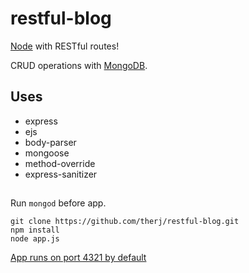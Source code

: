 # restful-blog

[Node](https://nodejs.org/en/) with RESTful routes!

CRUD operations with [MongoDB](https://www.mongodb.com).

## Uses
* express
* ejs
* body-parser
* mongoose
* method-override
* express-sanitizer

##
Run `mongod` before app.

    git clone https://github.com/therj/restful-blog.git
    npm install
	node app.js
  
[App runs on port 4321 by default](http://localhost:4321/)
